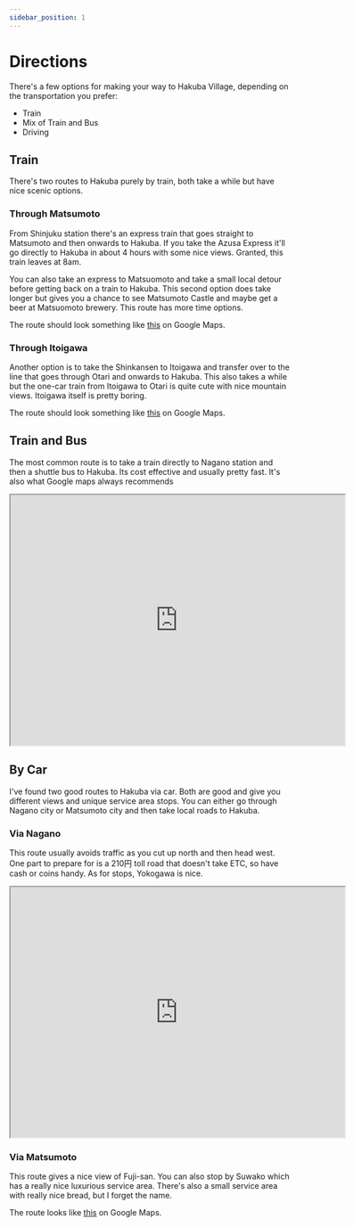 ```yaml
---
sidebar_position: 1
---
```


# Directions

There's a few options for making your way to Hakuba Village, depending on the
transportation you prefer:
* Train
* Mix of Train and Bus
* Driving

## Train

There's two routes to Hakuba purely by train, both take a while but have nice
scenic options.

### Through Matsumoto

From Shinjuku station there's an express train that goes straight to Matsumoto
and then onwards to Hakuba.  If you take the Azusa Express it'll go directly to
Hakuba in about 4 hours with some nice views.  Granted, this train leaves at 8am.

You can also take an express to Matsuomoto and take a small local detour before
getting back on a train to Hakuba.  This second option does take longer but
gives you a chance to see Matsumoto Castle and maybe get a beer at Matsuomoto
brewery.  This route has more time options.

The route should look something like
[this](https://maps.app.goo.gl/55VR1YKqfciSTSYT8) on Google Maps.

### Through Itoigawa

Another option is to take the Shinkansen to Itoigawa and transfer over to the
line that goes through Otari and onwards to Hakuba.  This also takes a while
but the one-car train from Itoigawa to Otari is quite cute with nice mountain
views.  Itoigawa itself is pretty boring.

The route should look something like
[this](https://maps.app.goo.gl/vui1CKwWht8LorV58) on Google Maps.

## Train and Bus

The most common route is to take a train directly to Nagano station and then a
shuttle bus to Hakuba.  Its cost effective and usually pretty fast.  It's also
what Google maps always recommends

<iframe src="https://www.google.com/maps/embed?pb=!1m28!1m12!1m3!1d1645325.2235269945!2d137.49173510627924!3d36.34804033194915!2m3!1f0!2f0!3f0!3m2!1i1024!2i768!4f13.1!4m13!3e3!4m5!1s0x60188bfbd89f700b%3A0x277c49ba34ed38!2sTokyo%20Station%2C%20JR%20Tokyo%20Station%2C%201%20Chome-9%20Marunouchi%2C%20Chiyoda%20City%2C%20Tokyo!3m2!1d35.6812362!2d139.7671248!4m5!1s0x5ff7d203886194b9%3A0x37911e46ad9fa4!2sHakuba%20Station%2C%20Hokuj%C5%8D%2C%20Hakuba%2C%20Kitaazumi%20District%2C%20Nagano%20399-9301!3m2!1d36.695734699999996!2d137.8635273!5e0!3m2!1sen!2sjp!4v1707023143197!5m2!1sen!2sjp" width="600" height="450" style={{border:0}} allowfullscreen="" loading="lazy" referrerpolicy="no-referrer-when-downgrade"></iframe>

## By Car

I've found two good routes to Hakuba via car.  Both are good and give you
different views and unique service area stops.  You can either go through
Nagano city or Matsumoto city and then take local roads to Hakuba.

### Via Nagano

This route usually avoids traffic as you cut up north and then head west.  One
part to prepare for is a 210円 toll road that doesn't take ETC, so have cash or
coins handy.  As for stops, Yokogawa is nice.

<iframe
src="https://www.google.com/maps/embed?pb=!1m28!1m12!1m3!1d1649705.5351884472!2d137.47408152860342!3d36.14023799398684!2m3!1f0!2f0!3f0!3m2!1i1024!2i768!4f13.1!4m13!3e0!4m5!1s0x60188b4046e3f71d%3A0x85ab1d92ef294edf!2sEbisu%20Station%2C%20JR%20Ebisu%20Building%2C%201%20Chome-5%20Ebisuminami%2C%20Shibuya%20City%2C%20Tokyo!3m2!1d35.6467145!2d139.71008179999998!4m5!1s0x5ff7d203886194b9%3A0x37911e46ad9fa4!2sHakuba%20Station%2C%20Hokuj%C5%8D%2C%20Hakuba%2C%20Kitaazumi%20District%2C%20Nagano%20399-9301!3m2!1d36.695734699999996!2d137.8635273!5e0!3m2!1sen!2sjp!4v1707023247563!5m2!1sen!2sjp"
width="600" height="450" style={{border:0}} allowfullscreen="" loading="lazy"
referrerpolicy="no-referrer-when-downgrade"></iframe>

### Via Matsumoto

This route gives a nice view of Fuji-san.  You can also stop by Suwako which
has a really nice luxurious service area.  There's also a small service area
with really nice bread, but I forget the name.

The route looks like [this](https://maps.app.goo.gl/9XU3JLaADaL16Fpu9) on
Google Maps.
